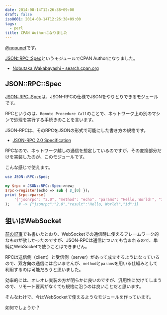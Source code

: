 ```yaml
---
date: 2014-08-14T12:26:38+09:00
draft: false
iso8601: 2014-08-14T12:26:38+09:00
tags:
  - perl
title: CPAN Authorになりました
---
```


[@nqounet](https://twitter.com/nqounet)です。

[JSON::RPC::Spec](https://metacpan.org/pod/JSON::RPC::Spec)というモジュールでCPAN Authorになりました。

- [Nobutaka Wakabayashi - search.cpan.org](http://search.cpan.org/~nqounet/)

## JSON::RPC::Spec

[JSON::RPC::Spec](https://metacpan.org/pod/JSON::RPC::Spec)は、JSON-RPCの仕様でJSONをやりとりできるモジュールです。

RPCというのは、`Remote Procedure Call`のことで、ネットワーク上の別のマシンで処理を実行する手続きのことを言います。

JSON-RPCは、そのRPCをJSONの形式で可能にした書き方の規格です。

- [JSON-RPC 2.0 Specification](http://www.jsonrpc.org/specification)

RPCなので、ネットワーク越しの通信を想定しているのですが、その変換部分だけを実装したのが、このモジュールです。

こんな感じで使えます。

```perl
use JSON::RPC::Spec;

my $rpc = JSON::RPC::Spec->new;
$rpc->register(echo => sub { $_[0] });
print $rpc->parse(
    '{"jsonrpc": "2.0", "method": "echo", "params": "Hello, World!", "id": 1}'
);    # -> {"jsonrpc":"2.0","result":"Hello, World!","id":1}
```

## 狙いはWebSocket

[前の記事](/2014/08/09/101454 "JSON::RPC::Liteというモジュールを書きました")でも書いたとおり、WebSocketでの通信時に使えるフレームワーク的なものが欲しかったのですが、JSON-RPCは通信についても含まれるので、単純にWebSocketで使うことはできません。

RPCは送信側（client）と受信側（server）があって成立するようになっているので、双方向の通信には合いませんが、`method`と`params`を用いる仕組みとして利用するのは可能だろうと思いました。

効率的には、オレオレ実装の方が明らかに良いのですが、汎用性に欠けてしまうので、リモート要素がなくても規格に沿うのは良いことだと思います。

そんなわけで、今はWebSocketで使えるようなモジュールを作っています。

如何でしょうか？

